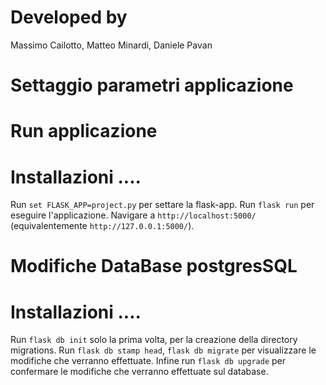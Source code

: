 # Developed by
Massimo Cailotto, Matteo Minardi, Daniele Pavan

# Settaggio parametri applicazione

# Run applicazione
# Installazioni ....
Run `set FLASK_APP=project.py` per settare la flask-app.
Run `flask run` per eseguire l'applicazione. Navigare a `http://localhost:5000/` (equivalentemente `http://127.0.0.1:5000/`).

# Modifiche DataBase postgresSQL
# Installazioni ....
Run `flask db init` solo la prima volta, per la creazione della directory migrations.
Run `flask db stamp head`, `flask db migrate` per visualizzare le modifiche che verranno effettuate.
Infine run `flask db upgrade` per confermare le modifiche che verranno effettuate sul database.
